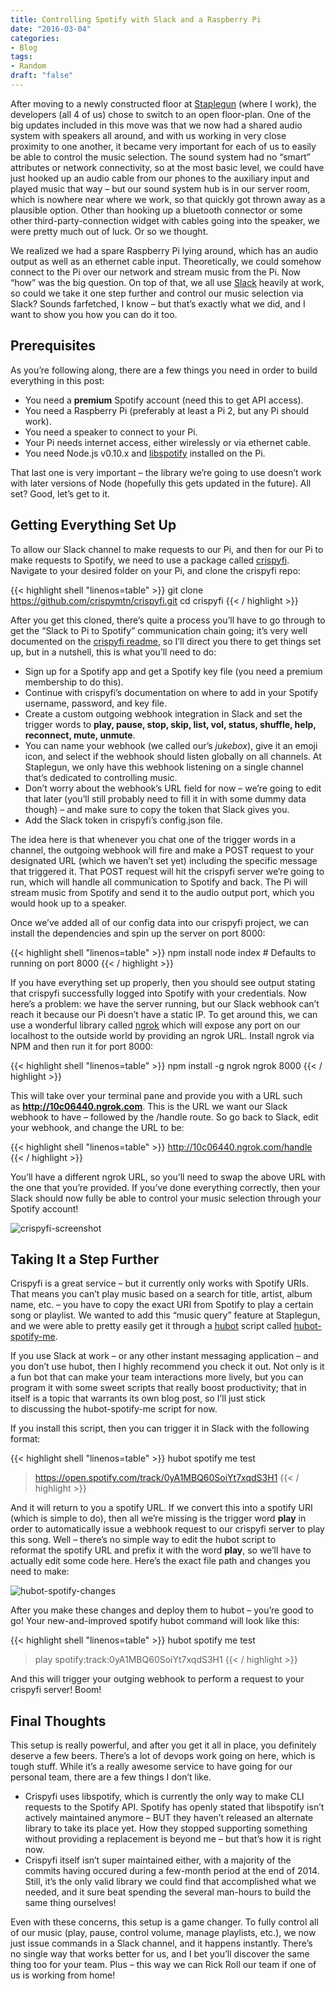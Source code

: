 ```yaml
---
title: Controlling Spotify with Slack and a Raspberry Pi
date: "2016-03-04"
categories:
- Blog
tags:
- Random
draft: "false"
---
```

After moving to a newly constructed floor at [Staplegun](http://staplegun.us) (where I work), the developers (all 4 of us) chose to switch to an open floor-plan. One of the big updates included in this move was that we now had a shared audio system with speakers all around, and with us working in very close proximity to one another, it became very important for each of us to easily be able to control the music selection. The sound system had no “smart” attributes or network connectivity, so at the most basic level, we could have just hooked up an audio cable from our phones to the auxiliary input and played music that way – but our sound system hub is in our server room, which is nowhere near where we work, so that quickly got thrown away as a plausible option. Other than hooking up a bluetooth connector or some other third-party-connection widget with cables going into the speaker, we were pretty much out of luck. Or so we thought.

We realized we had a spare Raspberry Pi lying around, which has an audio output as well as an ethernet cable input. Theoretically, we could somehow connect to the Pi over our network and stream music from the Pi. Now “how” was the big question. On top of that, we all use [Slack](https://slack.com/) heavily at work, so could we take it one step further and control our music selection via Slack? Sounds farfetched, I know – but that’s exactly what we did, and I want to show you how you can do it too.

Prerequisites
-------------

As you’re following along, there are a few things you need in order to build everything in this post:

*   You need a **premium** Spotify account (need this to get API access).
*   You need a Raspberry Pi (preferably at least a Pi 2, but any Pi should work).
*   You need a speaker to connect to your Pi.
*   Your Pi needs internet access, either wirelessly or via ethernet cable.
*   You need Node.js v0.10.x and [libspotify](https://developer.spotify.com/technologies/libspotify/) installed on the Pi.

That last one is very important – the library we’re going to use doesn’t work with later versions of Node (hopefully this gets updated in the future). All set? Good, let’s get to it.

Getting Everything Set Up
-------------------------

To allow our Slack channel to make requests to our Pi, and then for our Pi to make requests to Spotify, we need to use a package called [crispyfi](https://github.com/crispymtn/crispyfi). Navigate to your desired folder on your Pi, and clone the crispyfi repo:

{{< highlight shell "linenos=table" >}}
git clone https://github.com/crispymtn/crispyfi.git
cd crispyfi
{{< / highlight >}}

After you get this cloned, there’s quite a process you’ll have to go through to get the “Slack to Pi to Spotify” communication chain going; it’s very well documented on the [crispyfi readme](https://github.com/crispymtn/crispyfi.git), so I’ll direct you there to get things set up, but in a nutshell, this is what you’ll need to do:

*   Sign up for a Spotify app and get a Spotify key file (you need a premium membership to do this).
*   Continue with crispyfi’s documentation on where to add in your Spotify username, password, and key file.
*   Create a custom outgoing webhook integration in Slack and set the trigger words to **play, pause, stop, skip, list, vol, status, shuffle, help, reconnect, mute, unmute**.
*   You can name your webhook (we called our’s _jukebox_), give it an emoji icon, and select if the webhook should listen globally on all channels. At Staplegun, we only have this webhook listening on a single channel that’s dedicated to controlling music.
*   Don’t worry about the webhook’s URL field for now – we’re going to edit that later (you’ll still probably need to fill it in with some dummy data though) – and make sure to copy the token that Slack gives you.
*   Add the Slack token in crispyfi’s config.json file.

The idea here is that whenever you chat one of the trigger words in a channel, the outgoing webhook will fire and make a POST request to your designated URL (which we haven’t set yet) including the specific message that triggered it. That POST request will hit the crispyfi server we’re going to run, which will handle all communication to Spotify and back. The Pi will stream music from Spotify and send it to the audio output port, which you would hook up to a speaker.

Once we’ve added all of our config data into our crispyfi project, we can install the dependencies and spin up the server on port 8000:

{{< highlight shell "linenos=table" >}}
npm install
node index # Defaults to running on port 8000
{{< / highlight >}}

If you have everything set up properly, then you should see output stating that crispyfi successfully logged into Spotify with your credentials. Now here’s a problem: we have the server running, but our Slack webhook can’t reach it because our Pi doesn’t have a static IP. To get around this, we can use a wonderful library called [ngrok](https://ngrok.com/) which will expose any port on our localhost to the outside world by providing an ngrok URL. Install ngrok via NPM and then run it for port 8000:

{{< highlight shell "linenos=table" >}}
npm install -g ngrok
ngrok 8000
{{< / highlight >}}

This will take over your terminal pane and provide you with a URL such as **http://10c06440.ngrok.com**. This is the URL we want our Slack webhook to have – followed by the /handle route. So go back to Slack, edit your webhook, and change the URL to be:

{{< highlight shell "linenos=table" >}}
http://10c06440.ngrok.com/handle
{{< / highlight >}}

You’ll have a different ngrok URL, so you’ll need to swap the above URL with the one that you’re provided. If you’ve done everything correctly, then your Slack should now fully be able to control your music selection through your Spotify account!

![crispyfi-screenshot](https://personal-k8s-main-space.nyc3.cdn.digitaloceanspaces.com/thecodeboss.dev/entries/controlling-spotify-with-slack-and-a-raspberry-pi/crispyfi-screenshot.jpeg)

Taking It a Step Further
------------------------

Crispyfi is a great service – but it currently only works with Spotify URIs. That means you can’t play music based on a search for title, artist, album name, etc. – you have to copy the exact URI from Spotify to play a certain song or playlist. We wanted to add this “music query” feature at Staplegun, and we were able to pretty easily get it through a [hubot](https://hubot.github.com/) script called [hubot-spotify-me](https://www.npmjs.com/package/hubot-spotify-me).

If you use Slack at work – or any other instant messaging application – and you don’t use hubot, then I highly recommend you check it out. Not only is it a fun bot that can make your team interactions more lively, but you can program it with some sweet scripts that really boost productivity; that in itself is a topic that warrants its own blog post, so I’ll just stick to discussing the hubot-spotify-me script for now.

If you install this script, then you can trigger it in Slack with the following format:

{{< highlight shell "linenos=table" >}}
hubot spotify me test
> https://open.spotify.com/track/0yA1MBQ60SoiYt7xqdS3H1
{{< / highlight >}}

And it will return to you a spotify URL. If we convert this into a spotify URI (which is simple to do), then all we’re missing is the trigger word **play** in order to automatically issue a webhook request to our crispyfi server to play this song. Well – there’s no simple way to edit the hubot script to reformat the spotify URL and prefix it with the word **play**, so we’ll have to actually edit some code here. Here’s the exact file path and changes you need to make:

![hubot-spotify-changes](https://personal-k8s-main-space.nyc3.cdn.digitaloceanspaces.com/thecodeboss.dev/entries/controlling-spotify-with-slack-and-a-raspberry-pi/hubot-spotify-changes.jpeg)

After you make these changes and deploy them to hubot – you’re good to go! Your new-and-improved spotify hubot command will look like this:

{{< highlight shell "linenos=table" >}}
hubot spotify me test
> play spotify:track:0yA1MBQ60SoiYt7xqdS3H1
{{< / highlight >}}

And this will trigger your outging webhook to perform a request to your crispyfi server! Boom!

Final Thoughts
--------------

This setup is really powerful, and after you get it all in place, you definitely deserve a few beers. There’s a lot of devops work going on here, which is tough stuff. While it’s a really awesome service to have going for our personal team, there are a few things I don’t like.

*   Crispyfi uses libspotify, which is currently the only way to make CLI requests to the Spotify API. Spotify has openly stated that libspotify isn’t actively maintained anymore – BUT they haven’t released an alternate library to take its place yet. How they stopped supporting something without providing a replacement is beyond me – but that’s how it is right now.
*   Crispyfi itself isn’t super maintained either, with a majority of the commits having occured during a few-month period at the end of 2014. Still, it’s the only valid library we could find that accomplished what we needed, and it sure beat spending the several man-hours to build the same thing ourselves!

Even with these concerns, this setup is a game changer. To fully control all of our music (play, pause, control volume, manage playlists, etc.), we now just issue commands in a Slack channel, and it happens instantly. There’s no single way that works better for us, and I bet you’ll discover the same thing too for your team. Plus – this way we can Rick Roll our team if one of us is working from home!
